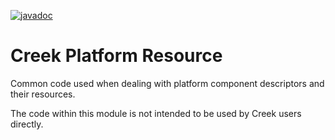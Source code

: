 [![javadoc](https://javadoc.io/badge2/org.creekservice/creek-platform-resource/javadoc.svg)](https://javadoc.io/doc/org.creekservice/creek-platform-resource)

# Creek Platform Resource

Common code used when dealing with platform component descriptors and their resources.

The code within this module is not intended to be used by Creek users directly.
